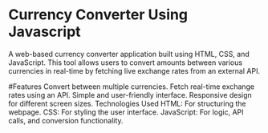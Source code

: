 # Currency Converter Using Javascript
A web-based currency converter application built using HTML, CSS, and JavaScript. This tool allows users to convert amounts between various currencies in real-time by fetching live exchange rates from an external API.

#Features
Convert between multiple currencies.
Fetch real-time exchange rates using an API.
Simple and user-friendly interface.
Responsive design for different screen sizes.
Technologies Used
HTML: For structuring the webpage.
CSS: For styling the user interface.
JavaScript: For logic, API calls, and conversion functionality.
